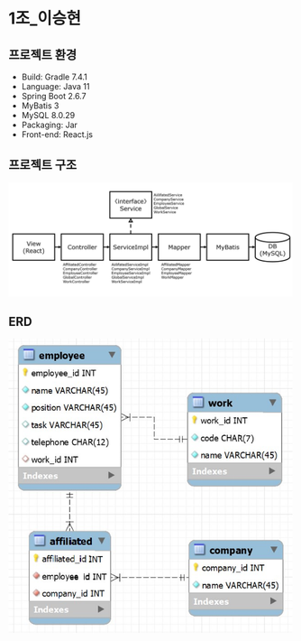 # 1조_이승현

## 프로젝트 환경
- Build: Gradle 7.4.1
- Language: Java 11
- Spring Boot 2.6.7
- MyBatis 3
- MySQL 8.0.29
- Packaging: Jar
- Front-end: React.js

## 프로젝트 구조
![ERD](media/images/structure.jpg)

## ERD
![ERD](media/images/erd.jpg)

